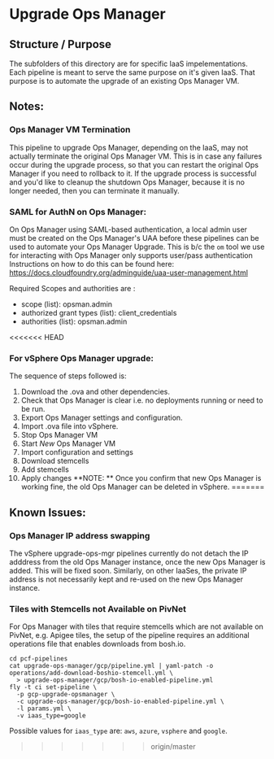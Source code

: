 # Upgrade Ops Manager

## Structure / Purpose
The subfolders of this directory are for specific IaaS impelementations. 
Each pipeline is meant to serve the same purpose on it's given IaaS. That
purpose is to automate the upgrade of an existing Ops Manager VM.

## Notes:

### Ops Manager VM Termination
This pipeline to upgrade Ops Manager, depending on the IaaS, may not actually terminate the original Ops Manager VM. This is in case any failures occur during the upgrade process, so that you can restart the original Ops Manager if you need to rollback to it. If the upgrade process is successful and you'd like to cleanup the shutdown Ops Manager, because it is no longer needed, then you can terminate it manually.

### SAML for AuthN on Ops Manager:
On Ops Manager using SAML-based authentication, 
a local admin user must be created on the Ops Manager's UAA before these pipelines
can be used to automate your Ops Manager Upgrade. This is b/c the `om` tool
we use for interacting with Ops Manager only supports user/pass authentication
Instructions on how to do this can be found here:
https://docs.cloudfoundry.org/adminguide/uaa-user-management.html

Required Scopes and authorities are :
- scope (list):  opsman.admin
- authorized grant types (list):  client_credentials
- authorities (list):  opsman.admin

<<<<<<< HEAD
### For vSphere Ops Manager upgrade:
The sequence of steps followed is:
1. Download the .ova and other dependencies.
2. Check that Ops Manager is clear i.e. no deployments running or need to be run.
3. Export Ops Manager settings and configuration.
4. Import .ova file into vSphere.
5. Stop Ops Manager VM
6. Start *New* Ops Manager VM
7. Import configuration and settings
8. Download stemcells
9. Add stemcells
10. Apply changes
**NOTE: ** Once you confirm that new Ops Manager is working fine, the old Ops Manager can be deleted in vSphere.
=======
## Known Issues:

### Ops Manager IP address swapping
The vSphere upgrade-ops-mgr pipelines currently do not detach the IP adddress from the old Ops Manager instance, once the new Ops Manager is added. This will be fixed soon. Similarly, on other IaaSes, the private IP address is not necessarily kept and re-used on the new Ops Manager instance.

### Tiles with Stemcells not Available on PivNet
For Ops Manager with tiles that require stemcells which are not available on PivNet, e.g. Apigee tiles, the setup of the pipeline requires an additional operations file that enables downloads from bosh.io.

```
cd pcf-pipelines
cat upgrade-ops-manager/gcp/pipeline.yml | yaml-patch -o operations/add-download-boshio-stemcell.yml \
  > upgrade-ops-manager/gcp/bosh-io-enabled-pipeline.yml
fly -t ci set-pipeline \
  -p gcp-upgrade-opsmanager \
  -c upgrade-ops-manager/gcp/bosh-io-enabled-pipeline.yml \
  -l params.yml \
  -v iaas_type=google
```
Possible values for `iaas_type` are: `aws`, `azure`, `vsphere` and `google`.
>>>>>>> origin/master
